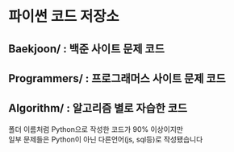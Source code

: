# 파이썬 코드 저장소
## Baekjoon/ : 백준 사이트 문제 코드
## Programmers/ : 프로그래머스 사이트 문제 코드
## Algorithm/ : 알고리즘 별로 자습한 코드
폴더 이름처럼 Python으로 작성한 코드가 90% 이상이지만<br>
일부 문제들은 Python이 아닌 다른언어(js, sql등)로 작성됐습니다
